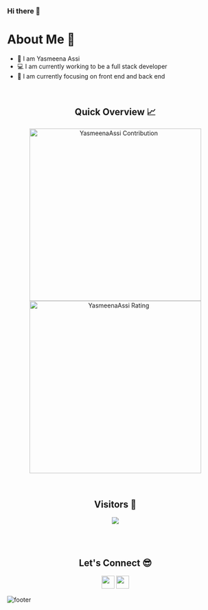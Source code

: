 ### Hi there 👋

<!--
**YasmeenaAssi/YasmeenaAssi** is a ✨ _special_ ✨ repository because its `README.md` (this file) appears on your GitHub profile.

Here are some ideas to get you started:

- 🔭 I’m currently working on ...
- 🌱 I’m currently learning ...
- 👯 I’m looking to collaborate on ...
- 🤔 I’m looking for help with ...
- 💬 Ask me about ...
- 📫 How to reach me: ...
- 😄 Pronouns: ...
- ⚡ Fun fact: ...
-->
<h1>About Me 📌</h1>

- 👋 I am Yasmeena Assi 
- 💻 I am currently working to be a full stack developer 
- 🌱 I am currently focusing on front end and back end 

<br />

<h2 align="center">Quick Overview 📈</h2>
  
  <p align = "center">
 
</p>

<p align = "center">
  <img src = "https://github-readme-stats.vercel.app/api?username=YasmeenaAssi&count_private=true&theme=prussian&hide_border=true" alt = "YasmeenaAssi Contribution" width = 400 >
  <img src = "https://github-readme-streak-stats.herokuapp.com?user=YasmeenaAssi&count_private=true&theme=prussian&hide_border=true" alt = "YasmeenaAssi Rating" width = 400 >

</p>




<br />
<h2 align="center">Visitors 👀</h2>
<div align="center" >
  <img src="https://profile-counter.glitch.me/YasmeenaAssi/count.svg"></img>
</div>

<br /><br />
<h2 align="center">Let's Connect 😎</h2>
<p align="center">
  <a href = "mailto:yasmeena.assi2000@gmail.com"><img src = "https://img.shields.io/badge/Gmail-D14836?style=for-the-badge&logo=gmail&logoColor=white" height = 30></a>
  <a href = "https:http://linkedin.com/in/yasmeena-assi-92b310217"><img src = "https://img.shields.io/badge/LinkedIn-0077B5?style=for-the-badge&logo=linkedin&logoColor=white"     height = 30></a>
 
</p>


![footer](https://capsule-render.vercel.app/api?type=waving&color=gradient&height=150&section=footer)
